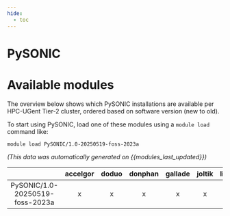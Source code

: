 ```yaml
---
hide:
  - toc
---
```


PySONIC
=======

# Available modules


The overview below shows which PySONIC installations are available per HPC-UGent Tier-2 cluster, ordered based on software version (new to old).

To start using PySONIC, load one of these modules using a `module load` command like:

```shell
module load PySONIC/1.0-20250519-foss-2023a
```

*(This data was automatically generated on {{modules_last_updated}})*

| |accelgor|doduo|donphan|gallade|joltik|litleo|shinx|
| :---: | :---: | :---: | :---: | :---: | :---: | :---: | :---: |
|PySONIC/1.0-20250519-foss-2023a|x|x|x|x|x|x|x|
